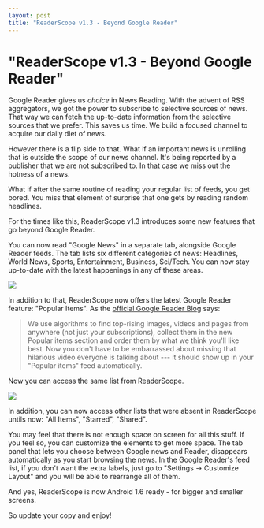 ```yaml
---
layout: post
title: "ReaderScope v1.3 - Beyond Google Reader"
---
```

"ReaderScope v1.3 - Beyond Google Reader"
===
Google Reader gives us _choice_ in News Reading. With the advent of RSS aggregators, we got the power to subscribe to selective sources of news. That way we can fetch the up-to-date information from the selective sources that we prefer. This saves us time. We build a focused channel to acquire our daily diet of news. 

  
However there is a flip side to that. What if an important news is unrolling that is outside the scope of our news channel. It's being reported by a publisher that we are not subscribed to. In that case we miss out the hotness of a news. 

  
What if after the same routine of reading your regular list of feeds, you get bored. You miss that element of surprise that one gets by reading random headlines. 

  
For the times like this, ReaderScope v1.3 introduces some new features that go beyond Google Reader.

  
You can now read "Google News" in a separate tab, alongside Google Reader feeds. The tab lists six different categories of news: Headlines, World News, Sports, Entertainment, Business, Sci/Tech. You can now stay up-to-date with the latest happenings in any of these areas.

  
[![](http://4.bp.blogspot.com/_W6UcJjyXr24/SuyanGVhzMI/AAAAAAAADds/bea97nidrhY/s400/gnews.png)][0]

  
In addition to that, ReaderScope now offers the latest Google Reader feature: "Popular Items". As the [official Google Reader Blog][1] says:

  
> We use algorithms to find top-rising images, videos and pages from anywhere (not just your subscriptions), collect them in the new Popular items section and order them by what we think you'll like best. Now you don't have to be embarrassed about missing that hilarious video everyone is talking about --- it should show up in your "Popular items" feed automatically.
> 
> 

  
Now you can access the same list from ReaderScope.

  
  
[![](http://3.bp.blogspot.com/_W6UcJjyXr24/SuyanKB8xPI/AAAAAAAADd0/V0U0PXiJ7LM/s400/popitems.png)][2]  
  

In addition, you can now access other lists that were absent in ReaderScope untils now: "All Items", "Starred", "Shared". 

  
You may feel that there is not enough space on screen for all this stuff. If you feel so, you can customize the elements to get more space. The tab panel that lets you choose between Google news and Reader, disappears automatically as you start browsing the news. In the Google Reader's feed list, if you don't want the extra labels, just go to "Settings -\> Customize Layout" and you will be able to rearrange all of them.

  
And yes, ReaderScope is now Android 1.6 ready - for bigger and smaller screens.

  
So update your copy and enjoy!

[0]: http://4.bp.blogspot.com/_W6UcJjyXr24/SuyanGVhzMI/AAAAAAAADds/bea97nidrhY/s1600-h/gnews.png
[1]: http://googlereader.blogspot.com/2009/10/reading-gets-personal-with-popular.html
[2]: http://3.bp.blogspot.com/_W6UcJjyXr24/SuyanKB8xPI/AAAAAAAADd0/V0U0PXiJ7LM/s1600-h/popitems.png
